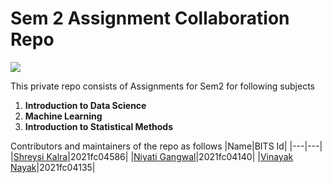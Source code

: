 # Sem 2 Assignment Collaboration Repo

![](https://camo.githubusercontent.com/12427491f36034bc75efff7d405c192646b3f0348d49c7c8275711525009529d/68747470733a2f2f692e706f7374696d672e63632f31583848375959742f424954532d4c6f676f2e706e67)

This private repo consists of Assignments for Sem2 for following subjects

1. **Introduction to Data Science**
2. **Machine Learning**
3. **Introduction to Statistical Methods**

Contributors and maintainers of the repo as follows
|Name|BITS Id|
|---|---|
|[Shreysi Kalra](https://github.com/shreyasi25)|2021fc04586|
|[Niyati Gangwal](https://github.com/NiyatiGangwal)|2021fc04140|
|[Vinayak Nayak](https://github.com/ElisonSherton)|2021fc04135|